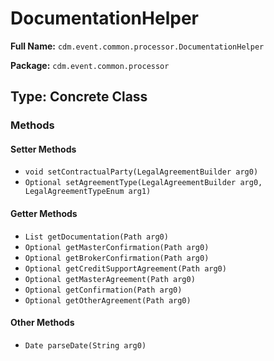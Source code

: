 # DocumentationHelper

**Full Name:** `cdm.event.common.processor.DocumentationHelper`

**Package:** `cdm.event.common.processor`

## Type: Concrete Class

### Methods

#### Setter Methods

- `void setContractualParty(LegalAgreementBuilder arg0)`
- `Optional setAgreementType(LegalAgreementBuilder arg0, LegalAgreementTypeEnum arg1)`

#### Getter Methods

- `List getDocumentation(Path arg0)`
- `Optional getMasterConfirmation(Path arg0)`
- `Optional getBrokerConfirmation(Path arg0)`
- `Optional getCreditSupportAgreement(Path arg0)`
- `Optional getMasterAgreement(Path arg0)`
- `Optional getConfirmation(Path arg0)`
- `Optional getOtherAgreement(Path arg0)`

#### Other Methods

- `Date parseDate(String arg0)`

